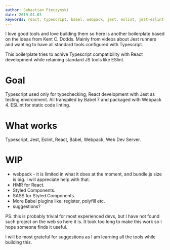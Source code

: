 ```yaml
---
author: Sebastian Pieczynski
date: 2019.01.03
keywords: react, typescript, babel, webpack, jest, eslint, jest-eslint-runner, jest-runner-tsc
---
```


I love good tools and love building them so here is another boilerplate based on the ideas from Kent C. Dodds. Mainly from videos about Jest runners and wanting to have all standard tools configured with Typescript.

This boilerplate tries to achive Typescript compatibility with React development while retaining standard JS tools like ESlint.

# Goal

Typescript used only for typechecking, React development with Jest as testing environment. All transpiled by Babel 7 and packaged with Webpack 4. ESLint for static code linting.

# What works

Typescript,
Jest,
Eslint,
React,
Babel,
Webpack,
Web Dev Server.

# WIP

-   webpack - it is limited in what it does at the moment, and bundle.js size is big. I will appreciate help with that.
-   HMR for React.
-   Styled Components.
-   SASS for Styled Components.
-   More Babel plugins like: register, polyfill etc.
-   suggestions?

PS. this is probably trivial for most experienced devs, but I have not found such project on the web so here it is. It took too long to make this work so I hope someone finds it useful.

I will be most grateful for suggestions as I am learning all the tools while building this.
